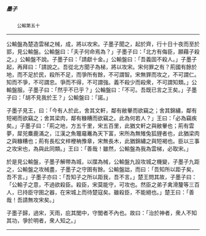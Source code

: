 

##### 墨子
　　`公輸第五十`

* * *

公輸盤為楚造雲梯之械，成，將以攻宋。子墨子聞之，起於齊，行十日十夜而至於郢，見公輸盤。公輸盤曰：「夫子何命焉為？」子墨子曰：「北方有侮臣，願藉子殺之。」公輸盤不說。子墨子曰：「請獻十金。」公輸盤曰：「吾義固不殺人。」子墨子起，再拜曰：「請說之。吾從北方聞子為梯，將以攻宋。宋何罪之有？荊國有餘於地，而不足於民，殺所不足，而爭所有餘，不可謂智。宋無罪而攻之，不可謂仁。知而不爭，不可謂忠。爭而不得，不可謂強。義不殺少而殺衆，不可謂知類。」公輸盤服。子墨子曰：「然乎不已乎？」公輪盤曰：「不可。吾既已言之王矣。」子墨子曰：「胡不見我於王？」公輸盤曰：「諾。」

子墨子見王，曰：「今有人於此，舍其文軒，鄰有敝轝而欲竊之；舍其錦繡，鄰有短褐而欲竊之；舍其梁肉，鄰有糠糟而欲竊之。此為何若人？」王曰：「必為竊疾矣。」子墨子曰：「荊之地，方五千里，宋五百里，此猶文軒之與敝轝也；荊有雲夢，犀兕麋鹿滿之，江漢之魚鼈黿鼉為天下富，宋所為無雉兔狐貍者也，此猶梁肉之與糠糟也；荊有長松文梓楩柟豫章，宋無長木，此猶錦繡之與短褐也。臣以三事之攻宋也，為與此同類。」王曰：「善哉！雖然，公輸盤為我為雲梯，必取宋。」

於是見公輸盤，子墨子解帶為城，以牒為械，公輸盤九設攻城之機變，子墨子九距之，公輸盤之攻械盡，子墨子之守圉有餘。公輸盤詘，而曰：「吾知所以距子矣，吾不言。」子墨子亦曰：「吾知子之所以距我，吾不言。」楚王問其故，子墨子曰：「公輸子之意，不過欲殺臣。殺臣，宋莫能守，可攻也。然臣之弟子禽滑釐等三百人，已持臣守圉之器，在宋城上而待楚寇矣。雖殺臣，不能絕也。」楚王曰：「善哉！吾請無攻宋矣。」

子墨子歸，過宋，天雨，庇其閭中，守閭者不內也。故曰：「治於神者，衆人不知其功，爭於明者，衆人知之。」

* * *

